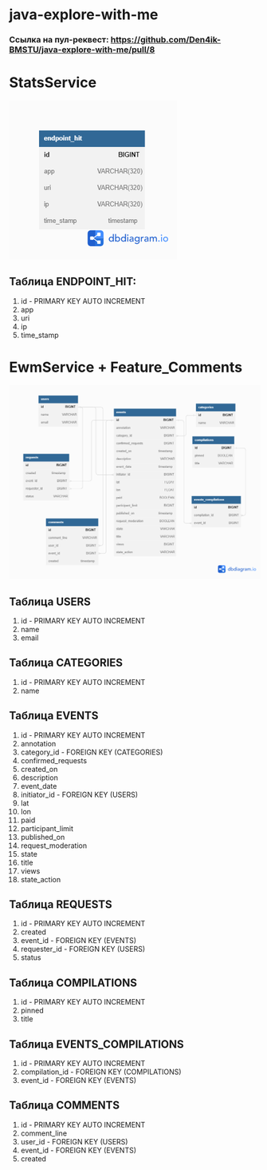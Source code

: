 # java-explore-with-me

### Ссылка на пул-реквест: https://github.com/Den4ik-BMSTU/java-explore-with-me/pull/8

# StatsService

![](pictures/statService.png)

## Таблица ENDPOINT_HIT:

1. id - PRIMARY KEY AUTO INCREMENT
2. app
3. uri
4. ip
5. time_stamp

# EwmService + Feature_Comments

![](pictures/ewmService&feature.png)

## Таблица USERS

1. id - PRIMARY KEY AUTO INCREMENT
2. name
3. email

## Таблица CATEGORIES

1. id - PRIMARY KEY AUTO INCREMENT
2. name

## Таблица EVENTS

1. id - PRIMARY KEY AUTO INCREMENT
2. annotation 
3. category_id - FOREIGN KEY (CATEGORIES)
4. confirmed_requests
5. created_on   
6. description  
7. event_date  
8. initiator_id - FOREIGN KEY (USERS)  
9. lat      
10. lon       
11. paid       
12. participant_limit 
13. published_on     
14. request_moderation 
15. state            
16. title          
17. views           
18. state_action

## Таблица REQUESTS

1. id - PRIMARY KEY AUTO INCREMENT
2. created  
3. event_id - FOREIGN KEY (EVENTS)  
4. requester_id - FOREIGN KEY (USERS)
5. status

## Таблица COMPILATIONS

1. id - PRIMARY KEY AUTO INCREMENT
2. pinned
3. title

## Таблица EVENTS_COMPILATIONS

1. id - PRIMARY KEY AUTO INCREMENT
2. compilation_id - FOREIGN KEY (COMPILATIONS)
3. event_id - FOREIGN KEY (EVENTS)  

## Таблица COMMENTS

1. id - PRIMARY KEY AUTO INCREMENT
2. comment_line
3. user_id - FOREIGN KEY (USERS)
4. event_id - FOREIGN KEY (EVENTS)
5. created